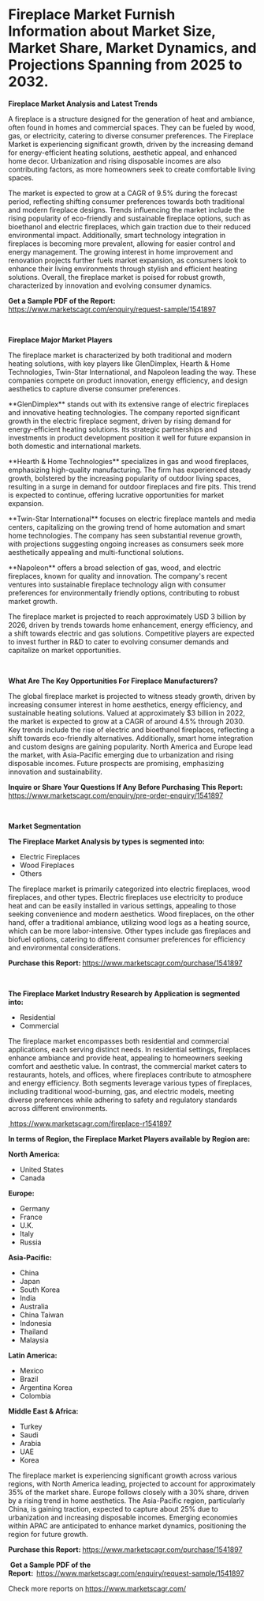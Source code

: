 <p><h1>Fireplace Market Furnish Information about Market Size, Market Share, Market Dynamics, and Projections Spanning from 2025 to 2032.</h1></p><p><strong>Fireplace Market Analysis and Latest Trends</strong></p>
<p><p>A fireplace is a structure designed for the generation of heat and ambiance, often found in homes and commercial spaces. They can be fueled by wood, gas, or electricity, catering to diverse consumer preferences. The Fireplace Market is experiencing significant growth, driven by the increasing demand for energy-efficient heating solutions, aesthetic appeal, and enhanced home decor. Urbanization and rising disposable incomes are also contributing factors, as more homeowners seek to create comfortable living spaces.</p><p>The market is expected to grow at a CAGR of 9.5% during the forecast period, reflecting shifting consumer preferences towards both traditional and modern fireplace designs. Trends influencing the market include the rising popularity of eco-friendly and sustainable fireplace options, such as bioethanol and electric fireplaces, which gain traction due to their reduced environmental impact. Additionally, smart technology integration in fireplaces is becoming more prevalent, allowing for easier control and energy management. The growing interest in home improvement and renovation projects further fuels market expansion, as consumers look to enhance their living environments through stylish and efficient heating solutions. Overall, the fireplace market is poised for robust growth, characterized by innovation and evolving consumer dynamics.</p></p>
<p><strong>Get a Sample PDF of the Report:&nbsp;</strong> <a href="https://www.marketscagr.com/enquiry/request-sample/1541897?utm_campaign=3249&utm_medium=2&utm_source=Github&utm_content=ia&utm_term=05042025&utm_id=fireplace">https://www.marketscagr.com/enquiry/request-sample/1541897</a></p>
<p>&nbsp;</p>
<p><strong>Fireplace Major Market Players</strong></p>
<p><p>The fireplace market is characterized by both traditional and modern heating solutions, with key players like GlenDimplex, Hearth & Home Technologies, Twin-Star International, and Napoleon leading the way. These companies compete on product innovation, energy efficiency, and design aesthetics to capture diverse consumer preferences.</p><p>**GlenDimplex** stands out with its extensive range of electric fireplaces and innovative heating technologies. The company reported significant growth in the electric fireplace segment, driven by rising demand for energy-efficient heating solutions. Its strategic partnerships and investments in product development position it well for future expansion in both domestic and international markets.</p><p>**Hearth & Home Technologies** specializes in gas and wood fireplaces, emphasizing high-quality manufacturing. The firm has experienced steady growth, bolstered by the increasing popularity of outdoor living spaces, resulting in a surge in demand for outdoor fireplaces and fire pits. This trend is expected to continue, offering lucrative opportunities for market expansion.</p><p>**Twin-Star International** focuses on electric fireplace mantels and media centers, capitalizing on the growing trend of home automation and smart home technologies. The company has seen substantial revenue growth, with projections suggesting ongoing increases as consumers seek more aesthetically appealing and multi-functional solutions.</p><p>**Napoleon** offers a broad selection of gas, wood, and electric fireplaces, known for quality and innovation. The company's recent ventures into sustainable fireplace technology align with consumer preferences for environmentally friendly options, contributing to robust market growth.</p><p>The fireplace market is projected to reach approximately USD 3 billion by 2026, driven by trends towards home enhancement, energy efficiency, and a shift towards electric and gas solutions. Competitive players are expected to invest further in R&D to cater to evolving consumer demands and capitalize on market opportunities.</p></p>
<p>&nbsp;</p>
<p><strong>What Are The Key Opportunities For Fireplace Manufacturers?</strong></p>
<p><p>The global fireplace market is projected to witness steady growth, driven by increasing consumer interest in home aesthetics, energy efficiency, and sustainable heating solutions. Valued at approximately $3 billion in 2022, the market is expected to grow at a CAGR of around 4.5% through 2030. Key trends include the rise of electric and bioethanol fireplaces, reflecting a shift towards eco-friendly alternatives. Additionally, smart home integration and custom designs are gaining popularity. North America and Europe lead the market, with Asia-Pacific emerging due to urbanization and rising disposable incomes. Future prospects are promising, emphasizing innovation and sustainability.</p></p>
<p><strong>Inquire or Share Your Questions If Any Before Purchasing This Report:</strong> <a href="https://www.marketscagr.com/enquiry/pre-order-enquiry/1541897?utm_campaign=3249&utm_medium=2&utm_source=Github&utm_content=ia&utm_term=05042025&utm_id=fireplace">https://www.marketscagr.com/enquiry/pre-order-enquiry/1541897</a></p>
<p>&nbsp;</p>
<p><strong>Market Segmentation</strong></p>
<p><strong>The Fireplace Market Analysis by types is segmented into:</strong></p>
<p><ul><li>Electric Fireplaces</li><li>Wood Fireplaces</li><li>Others</li></ul></p>
<p><p>The fireplace market is primarily categorized into electric fireplaces, wood fireplaces, and other types. Electric fireplaces use electricity to produce heat and can be easily installed in various settings, appealing to those seeking convenience and modern aesthetics. Wood fireplaces, on the other hand, offer a traditional ambiance, utilizing wood logs as a heating source, which can be more labor-intensive. Other types include gas fireplaces and biofuel options, catering to different consumer preferences for efficiency and environmental considerations.</p></p>
<p><strong>Purchase this Report:&nbsp;</strong><a href="https://www.marketscagr.com/purchase/1541897?utm_campaign=3249&utm_medium=2&utm_source=Github&utm_content=ia&utm_term=05042025&utm_id=fireplace">https://www.marketscagr.com/purchase/1541897</a></p>
<p>&nbsp;</p>
<p><strong>The Fireplace Market Industry Research by Application is segmented into:</strong></p>
<p><ul><li>Residential</li><li>Commercial</li></ul></p>
<p><p>The fireplace market encompasses both residential and commercial applications, each serving distinct needs. In residential settings, fireplaces enhance ambiance and provide heat, appealing to homeowners seeking comfort and aesthetic value. In contrast, the commercial market caters to restaurants, hotels, and offices, where fireplaces contribute to atmosphere and energy efficiency. Both segments leverage various types of fireplaces, including traditional wood-burning, gas, and electric models, meeting diverse preferences while adhering to safety and regulatory standards across different environments.</p></p>
<p><a href="https://www.marketscagr.com/fireplace-r1541897?utm_campaign=3249&utm_medium=2&utm_source=Github&utm_content=ia&utm_term=05042025&utm_id=fireplace">&nbsp;https://www.marketscagr.com/fireplace-r1541897</a></p>
<p><strong>In terms of Region, the Fireplace Market Players available by Region are:</strong></p>
<p>
    <p> <strong> North America: </strong>
        <ul>
            <li>United States</li>
            <li>Canada</li>
        </ul>
        </p> 
    <p> <strong> Europe: </strong>
        <ul>
            <li>Germany</li>
            <li>France</li>
            <li>U.K.</li>
            <li>Italy</li>
            <li>Russia</li>
        </ul>
        </p> 
    <p> <strong> Asia-Pacific: </strong>
        <ul>
            <li>China</li>
            <li>Japan</li>
            <li>South Korea</li>
            <li>India</li>
            <li>Australia</li>
            <li>China Taiwan</li>
            <li>Indonesia</li>
            <li>Thailand</li>
            <li>Malaysia</li>
        </ul>
        </p> 
    <p> <strong> Latin America: </strong>
        <ul>
            <li>Mexico</li>
            <li>Brazil</li>
            <li>Argentina Korea</li>
            <li>Colombia</li>
        </ul>
        </p> 
    <p> <strong> Middle East & Africa: </strong>
        <ul>
            <li>Turkey</li>
            <li>Saudi</li>
            <li>Arabia</li>
            <li>UAE</li>
            <li>Korea</li>
        </ul>
    </p>
    </p>
<p><p>The fireplace market is experiencing significant growth across various regions, with North America leading, projected to account for approximately 35% of the market share. Europe follows closely with a 30% share, driven by a rising trend in home aesthetics. The Asia-Pacific region, particularly China, is gaining traction, expected to capture about 25% due to urbanization and increasing disposable incomes. Emerging economies within APAC are anticipated to enhance market dynamics, positioning the region for future growth.</p></p>
<p><strong>Purchase this Report: </strong><a href="https://www.marketscagr.com/purchase/1541897?utm_campaign=3249&utm_medium=2&utm_source=Github&utm_content=ia&utm_term=05042025&utm_id=fireplace">https://www.marketscagr.com/purchase/1541897</a></p>
<p>&nbsp;<strong>Get a Sample PDF of the Report:&nbsp;&nbsp;</strong><a href="https://www.marketscagr.com/enquiry/request-sample/1541897?utm_campaign=3249&utm_medium=2&utm_source=Github&utm_content=ia&utm_term=05042025&utm_id=fireplace">https://www.marketscagr.com/enquiry/request-sample/1541897</a></p>
<p><strong></strong></p>
<p>Check more reports on <a href="https://www.marketscagr.com/?utm_campaign=3249&utm_medium=2&utm_source=Github&utm_content=ia&utm_term=05042025&utm_id=fireplace">https://www.marketscagr.com/</a></p>